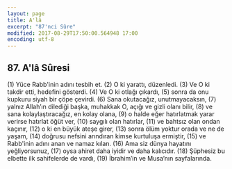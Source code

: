 ```yaml
---
layout: page
title: A'lâ
excerpt: "87'nci Sûre"
modified: 2017-08-29T17:50:00.564948 17:00
encoding: utf-8
---
```


## 87. A'lâ Sûresi

(1) Yüce Rabb'inin adını tesbih et.
(2) O ki yarattı, düzenledi.
(3) Ve O ki takdir etti, hedefini gösterdi.
(4) Ve O ki otlağı çıkardı,
(5) sonra da onu kupkuru siyah bir çöpe çevirdi.
(6) Sana okutacağız, unutmayacaksın,
(7) yalnız Allah’ın dilediği başka, muhakkak O, açığı ve gizli olanı bilir,
(8) ve sana kolaylaştıracağız, en kolay olana, 
(9) o halde eğer hatırlatmak yarar verirse hatırlat öğüt ver,
(10) saygılı olan hatırlar,
(11) ve bahtsız olan ondan kaçınır,
(12) o ki en büyük ateşe girer,
(13) sonra ölüm yoktur orada ve ne de yaşam,
(14) doğrusu nefsini arındıran kimse kurtuluşa ermiştir,
(15) ve Rabb'inin adını anan ve namaz kılan.
(16) Ama siz dünya hayatını yeğliyorsunuz, 
(17) oysa ahiret daha iyidir ve daha kalıcıdır.
(18) Şüphesiz bu elbette ilk sahifelerde de vardı, 
(19) İbrahim’in ve Musa’nın sayfalarında.
